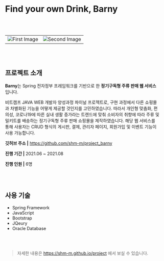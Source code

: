# Find your own Drink, Barny

<br>
<br>

|||
|:-:|:-:|
|![First Image](https://img1.daumcdn.net/thumb/R1280x0/?scode=mtistory2&fname=https://blog.kakaocdn.net/dn/GSAGt/btrjlQGBUrb/XfJMdDVIKPURpXa9qOEzkk/img.png)|![Second Image](https://img1.daumcdn.net/thumb/R1280x0/?scode=mtistory2&fname=https://blog.kakaocdn.net/dn/5FIHu/btrjmovIDxY/pOKSqBDALglB3yug6w9K4k/img.png)|

<br>
<br>


## 프로젝트 소개

**Barny**는 Spring 전자정부 프레임워크를 기반으로 한 **정기구독형 주류 판매 웹 서비스**입니다.

비트캠프 JAVA WEB 개발자 양성과정 파이널 프로젝트로, 구현 과정에서 다른 쇼핑몰과 차별화된 기능을 어떻게 제공할 것인지를 고민하였습니다. 따라서 개인형 맞춤화, 편의성, 코로나19에 따른 실내 생활 증가라는 트렌드에 맞춰 소비자의 취향에 따라 주류 및 밀키트를 배송하는 정기구독형 주류 판매 쇼핑몰을 제작하였습니다. 해당 웹 서비스를 통해 사용자는 CRUD 형식의 게시판, 결제, 관리자 페이지, 회원가입 및 이벤트 기능이 사용 가능합니다.

**깃허브 주소 |** https://github.com/shm-m/project_barny

**진행 기간 |** 2021.06 ~ 2021.08

**진행 인원 |** 6명

<br>
<br>

## 사용 기술

 - Spring Framework 
 - JavaScript
 - Bootstrap 
 - JQeury 
 - Oracle Database

<br>
<br>

> 자세한 내용은 https://shm-m.github.io/project 에서 보실 수 있습니다.
> <br>
<br>
